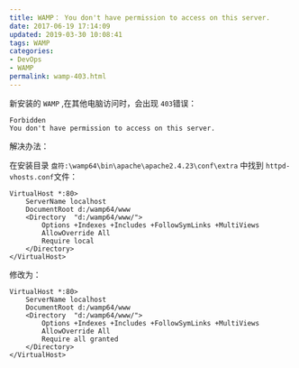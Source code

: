 ```yaml
---
title: WAMP： You don't have permission to access on this server.
date: 2017-06-19 17:14:09
updated: 2019-03-30 10:08:41
tags: WAMP
categories: 
- DevOps
- WAMP
permalink: wamp-403.html
---
```

新安装的 `WAMP` ,在其他电脑访问时，会出现 `403`错误：

```
Forbidden 
You don't have permission to access on this server.
```

解决办法：

在安装目录 `盘符:\wamp64\bin\apache\apache2.4.23\conf\extra` 中找到 `httpd-vhosts.conf`文件：

```
VirtualHost *:80>
	ServerName localhost
	DocumentRoot d:/wamp64/www
	<Directory  "d:/wamp64/www/">
		Options +Indexes +Includes +FollowSymLinks +MultiViews
		AllowOverride All
		Require local
	</Directory>
</VirtualHost>
```

修改为：

```
VirtualHost *:80>
	ServerName localhost
	DocumentRoot d:/wamp64/www
	<Directory  "d:/wamp64/www/">
		Options +Indexes +Includes +FollowSymLinks +MultiViews
		AllowOverride All
		Require all granted
	</Directory>
</VirtualHost>
```